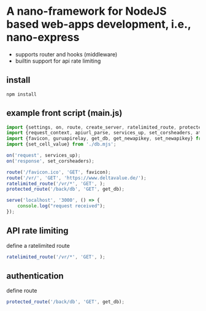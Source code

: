 # A nano-framework for NodeJS based web-apps development, i.e., nano-express

- supports router and hooks (middleware)
- builtin support for api rate limiting

## install

`npm install`

## example front script (main.js)


```js
import {settings, on, route, create_server, ratelimited_route, protected_route, serve} from './server.mjs';
import {request_context, apiurl_parse, services_up, set_corsheaders, attach_guruapikey} from './hooks.mjs';
import {favicon, guruapirelay, get_db, get_newapikey, set_newapikey} from './controllers.mjs';
import {set_cell_value} from './db.mjs';

on('request', services_up);
on('response', set_corsheaders);

route('/favicon.ico', 'GET', favicon);
route('/vr/', 'GET', 'https://www.deltavalue.de/');
ratelimited_route('/vr/*', 'GET', );
protected_route('/back/db', 'GET', get_db);

serve('localhost', '3000', () => {
    console.log("request received");
});
```

## API rate limiting

define a ratelimited route

```js
ratelimited_route('/vr/*', 'GET', );
```

## authentication

define route

```js
protected_route('/back/db', 'GET', get_db);
```

